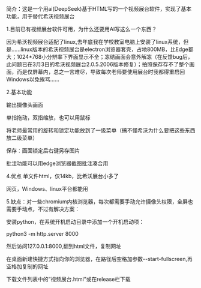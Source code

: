 简介：这是一个用ai(DeepSeek)基于HTML写的一个视频展台软件，实现了基本功能，用于替代希沃视频展台

1.目前已有视频展台软件可用，为什么还要用AI写这么一个东西？

因为希沃视频展台适配了linux,去年底我在学校教室电脑上安装了linux系统，但是......linux版本的希沃视频展台是electron浏览器套壳，占地800MB，比Edge都大；1024*768小分辨率下界面显示不全；冻结画面会意外解冻（在反馈bug后，此问题已在3月3日的希沃视频展台2.0.5.2006版本修复）；拍照保存存不了整个画面，而是仅屏幕内，总之一言难尽，导致每次老师要使用展台时我都得重启回Windows以免挨骂......

2.基本功能

输出摄像头画面

单指拖动，双指缩放，也可以用鼠标

将老师最常用的旋转和锁定功能放到了一级菜单（搞不懂希沃为什么要把这些东西放二级菜单）

保存：画面锁定后右键另存图片

批注功能可以用edge浏览器截图批注凑合用


4.优点
单文件html，仅14kb，比希沃展台小多了

网页，Windows、linux平台都能用


5.缺点：对一些chromium内核浏览器，每次都需要手动允许摄像头权限，全屏也需要手动点，不过有解决方案：


安装python，在系统开机启动目录中添加一个开机启动项：


python3 -m http.server 8000

然后访问127.0.0.1:8000,翻到html文件，复制网址


在桌面新建快捷方式指向你的浏览器，在路径后空格加参数--start-fullscreen,再空格加复制的网址

下载文件列表中的”视频展台.html”或在release栏下载
